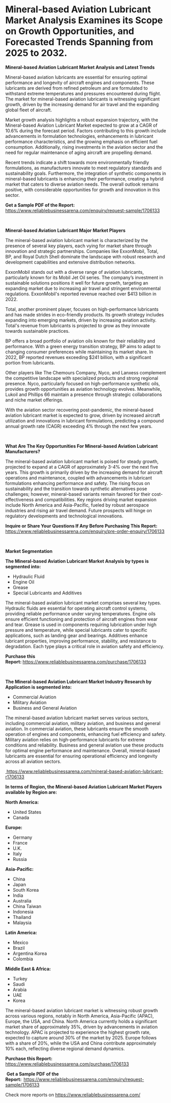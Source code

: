 <p><h1>Mineral-based Aviation Lubricant Market Analysis Examines its Scope on Growth Opportunities, and Forecasted Trends Spanning from 2025 to 2032.</h1></p><p><strong>Mineral-based Aviation Lubricant Market Analysis and Latest Trends</strong></p>
<p><p>Mineral-based aviation lubricants are essential for ensuring optimal performance and longevity of aircraft engines and components. These lubricants are derived from refined petroleum and are formulated to withstand extreme temperatures and pressures encountered during flight. The market for mineral-based aviation lubricants is witnessing significant growth, driven by the increasing demand for air travel and the expanding global fleet of aircraft.</p><p>Market growth analysis highlights a robust expansion trajectory, with the Mineral-based Aviation Lubricant Market expected to grow at a CAGR of 10.6% during the forecast period. Factors contributing to this growth include advancements in formulation technologies, enhancements in lubricant performance characteristics, and the growing emphasis on efficient fuel consumption. Additionally, rising investments in the aviation sector and the need for regular maintenance of aging aircraft are propelling demand. </p><p>Recent trends indicate a shift towards more environmentally friendly formulations, as manufacturers innovate to meet regulatory standards and sustainability goals. Furthermore, the integration of synthetic components in mineral-based lubricants is enhancing their performance, creating a hybrid market that caters to diverse aviation needs. The overall outlook remains positive, with considerable opportunities for growth and innovation in this sector.</p></p>
<p><strong>Get a Sample PDF of the Report:&nbsp;</strong> <a href="https://www.reliablebusinessarena.com/enquiry/request-sample/1706133?utm_campaign=1912&utm_medium=2&utm_source=Github&utm_content=ia&utm_term=10012025&utm_id=mineral-based-aviation-lubricant">https://www.reliablebusinessarena.com/enquiry/request-sample/1706133</a></p>
<p>&nbsp;</p>
<p><strong>Mineral-based Aviation Lubricant Major Market Players</strong></p>
<p><p>The mineral-based aviation lubricant market is characterized by the presence of several key players, each vying for market share through innovation and strategic partnerships. Companies like ExxonMobil, Total, BP, and Royal Dutch Shell dominate the landscape with robust research and development capabilities and extensive distribution networks.</p><p>ExxonMobil stands out with a diverse range of aviation lubricants, particularly known for its Mobil Jet Oil series. The company’s investment in sustainable solutions positions it well for future growth, targeting an expanding market due to increasing air travel and stringent environmental regulations. ExxonMobil's reported revenue reached over $413 billion in 2022.</p><p>Total, another prominent player, focuses on high-performance lubricants and has made strides in eco-friendly products. Its growth strategy includes expanding into emerging markets, driven by increasing aviation activity. Total's revenue from lubricants is projected to grow as they innovate towards sustainable practices.</p><p>BP offers a broad portfolio of aviation oils known for their reliability and performance. With a green energy transition strategy, BP aims to adapt to changing consumer preferences while maintaining its market share. In 2022, BP reported revenues exceeding $241 billion, with a significant portion from lubricants.</p><p>Other players like The Chemours Company, Nyco, and Lanxess complement the competitive landscape with specialized products and strong regional presence. Nyco, particularly focused on high-performance synthetic oils, provides growth opportunities as aviation technology evolves. Meanwhile, Lukoil and Phillips 66 maintain a presence through strategic collaborations and niche market offerings.</p><p>With the aviation sector recovering post-pandemic, the mineral-based aviation lubricant market is expected to grow, driven by increased aircraft utilization and innovations in lubricant formulations, predicting a compound annual growth rate (CAGR) exceeding 4% through the next few years.</p></p>
<p>&nbsp;</p>
<p><strong>What Are The Key Opportunities For Mineral-based Aviation Lubricant Manufacturers?</strong></p>
<p><p>The mineral-based aviation lubricant market is poised for steady growth, projected to expand at a CAGR of approximately 3-4% over the next five years. This growth is primarily driven by the increasing demand for aircraft operations and maintenance, coupled with advancements in lubricant formulations enhancing performance and safety. The rising focus on sustainability and the transition towards synthetic alternatives pose challenges; however, mineral-based variants remain favored for their cost-effectiveness and compatibilities. Key regions driving market expansion include North America and Asia-Pacific, fueled by robust aerospace industries and rising air travel demand. Future prospects will hinge on regulatory developments and technological innovations.</p></p>
<p><strong>Inquire or Share Your Questions If Any Before Purchasing This Report:</strong> <a href="https://www.reliablebusinessarena.com/enquiry/pre-order-enquiry/1706133?utm_campaign=1912&utm_medium=2&utm_source=Github&utm_content=ia&utm_term=10012025&utm_id=mineral-based-aviation-lubricant">https://www.reliablebusinessarena.com/enquiry/pre-order-enquiry/1706133</a></p>
<p>&nbsp;</p>
<p><strong>Market Segmentation</strong></p>
<p><strong>The Mineral-based Aviation Lubricant Market Analysis by types is segmented into:</strong></p>
<p><ul><li>Hydraulic Fluid</li><li>Engine Oil</li><li>Grease</li><li>Special Lubricants and Additives</li></ul></p>
<p><p>The mineral-based aviation lubricant market comprises several key types. Hydraulic fluids are essential for operating aircraft control systems, providing reliable performance under varying temperatures. Engine oils ensure efficient functioning and protection of aircraft engines from wear and tear. Grease is used in components requiring lubrication under high pressure and temperature, while special lubricants cater to specific applications, such as landing gear and bearings. Additives enhance lubricant properties, improving performance, stability, and resistance to degradation. Each type plays a critical role in aviation safety and efficiency.</p></p>
<p><strong>Purchase this Report:&nbsp;</strong><a href="https://www.reliablebusinessarena.com/purchase/1706133?utm_campaign=1912&utm_medium=2&utm_source=Github&utm_content=ia&utm_term=10012025&utm_id=mineral-based-aviation-lubricant">https://www.reliablebusinessarena.com/purchase/1706133</a></p>
<p>&nbsp;</p>
<p><strong>The Mineral-based Aviation Lubricant Market Industry Research by Application is segmented into:</strong></p>
<p><ul><li>Commercial Aviation</li><li>Military Aviation</li><li>Business and General Aviation</li></ul></p>
<p><p>The mineral-based aviation lubricant market serves various sectors, including commercial aviation, military aviation, and business and general aviation. In commercial aviation, these lubricants ensure the smooth operation of engines and components, enhancing fuel efficiency and safety. Military aviation relies on high-performance lubricants for extreme conditions and reliability. Business and general aviation use these products for optimal engine performance and maintenance. Overall, mineral-based lubricants are essential for ensuring operational efficiency and longevity across all aviation sectors.</p></p>
<p><a href="https://www.reliablebusinessarena.com/mineral-based-aviation-lubricant-r1706133?utm_campaign=1912&utm_medium=2&utm_source=Github&utm_content=ia&utm_term=10012025&utm_id=mineral-based-aviation-lubricant">&nbsp;https://www.reliablebusinessarena.com/mineral-based-aviation-lubricant-r1706133</a></p>
<p><strong>In terms of Region, the Mineral-based Aviation Lubricant Market Players available by Region are:</strong></p>
<p>
    <p> <strong> North America: </strong>
        <ul>
            <li>United States</li>
            <li>Canada</li>
        </ul>
        </p> 
    <p> <strong> Europe: </strong>
        <ul>
            <li>Germany</li>
            <li>France</li>
            <li>U.K.</li>
            <li>Italy</li>
            <li>Russia</li>
        </ul>
        </p> 
    <p> <strong> Asia-Pacific: </strong>
        <ul>
            <li>China</li>
            <li>Japan</li>
            <li>South Korea</li>
            <li>India</li>
            <li>Australia</li>
            <li>China Taiwan</li>
            <li>Indonesia</li>
            <li>Thailand</li>
            <li>Malaysia</li>
        </ul>
        </p> 
    <p> <strong> Latin America: </strong>
        <ul>
            <li>Mexico</li>
            <li>Brazil</li>
            <li>Argentina Korea</li>
            <li>Colombia</li>
        </ul>
        </p> 
    <p> <strong> Middle East & Africa: </strong>
        <ul>
            <li>Turkey</li>
            <li>Saudi</li>
            <li>Arabia</li>
            <li>UAE</li>
            <li>Korea</li>
        </ul>
    </p>
    </p>
<p><p>The mineral-based aviation lubricant market is witnessing robust growth across various regions, notably in North America, Asia-Pacific (APAC), Europe, the USA, and China. North America currently holds a significant market share of approximately 35%, driven by advancements in aviation technology. APAC is projected to experience the highest growth rate, expected to capture around 30% of the market by 2025. Europe follows with a share of 20%, while the USA and China contribute approximately 10% each, reflecting diverse regional demand dynamics.</p></p>
<p><strong>Purchase this Report: </strong><a href="https://www.reliablebusinessarena.com/purchase/1706133?utm_campaign=1912&utm_medium=2&utm_source=Github&utm_content=ia&utm_term=10012025&utm_id=mineral-based-aviation-lubricant">https://www.reliablebusinessarena.com/purchase/1706133</a></p>
<p>&nbsp;<strong>Get a Sample PDF of the Report:&nbsp;&nbsp;</strong><a href="https://www.reliablebusinessarena.com/enquiry/request-sample/1706133?utm_campaign=1912&utm_medium=2&utm_source=Github&utm_content=ia&utm_term=10012025&utm_id=mineral-based-aviation-lubricant">https://www.reliablebusinessarena.com/enquiry/request-sample/1706133</a></p>
<p><strong></strong></p>
<p>Check more reports on <a href="https://www.reliablebusinessarena.com/?utm_campaign=1912&utm_medium=2&utm_source=Github&utm_content=ia&utm_term=10012025&utm_id=mineral-based-aviation-lubricant">https://www.reliablebusinessarena.com/</a></p>